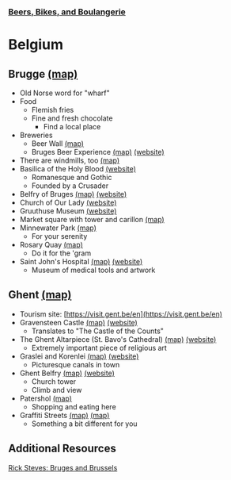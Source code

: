 ### [Beers, Bikes, and Boulangerie](../Overview.html)

# Belgium

## Brugge [(map)](https://www.google.com/maps/place/Bruges,+Belgium/@51.2609144,3.0820263,11z/data=!3m1!4b1!4m5!3m4!1s0x47c350d0c11e420d:0x1aa2f35ac8834df7!8m2!3d51.2091418!4d3.2248306)
- Old Norse word for "wharf"
- Food
	- Flemish fries
	- Fine and fresh chocolate
		- Find a local place
- Breweries
	- Beer Wall [(map)](https://www.google.com/maps/place/The+Beer+Wall/@51.2073158,3.2248894,17z/data=!3m1!4b1!4m6!3m5!1s0x47c35181a07dcea5:0xc295cd5debb94c6c!8m2!3d51.2073125!4d3.2270781!16s%2Fg%2F11s97544hp)
	- Bruges Beer Experience [(map)](https://www.google.com/maps/place/Bruges+Beer+Experience/@51.2085486,3.2232439,17z/data=!3m1!4b1!4m6!3m5!1s0x47c350cff7183a7d:0xb77a091a3606c081!8m2!3d51.2085453!4d3.2254326!16s%2Fg%2F11b6gq4fx7) [(website)](https://mybeerexperience.com/en)
- There are windmills, too [(map)](https://www.google.com/maps/search/windmolen/@51.2151472,3.2375266,15.82z)
- Basilica of the Holy Blood [(website)](https://www.holyblood.com/homepage-of-the-basilica-of-the-holy-blood)
	- Romanesque and Gothic
	- Founded by a Crusader
- Belfry of Bruges [(map)](https://www.google.com/maps/place/Belfry+of+Bruges/@51.2085486,3.2232439,17z/data=!4m6!3m5!1s0x47c350daa9690e8b:0x69546ff963bd8158!8m2!3d51.2081466!4d3.2248011!16zL20vMGRyamQy) [(website)](https://www.museabrugge.be/en/visit-our-museums/our-museums-and-monuments/belfort)
- Church of Our Lady [(website)](https://www.museabrugge.be/en)
- Gruuthuse Museum [(website)](https://www.museabrugge.be/en)
- Market square with tower and carillon [(map)](https://www.google.com/maps/place/Market+Square/@51.2082226,3.2243608,17.03z/data=!4m6!3m5!1s0x47c35118e1fb130d:0xe4f4afc3dee0cc4!8m2!3d51.2086881!4d3.2244082!16s%2Fg%2F11rj6knz8z)
- Minnewater Park [(map)](https://www.google.com/maps/place/Minnewaterpark/@51.2001164,3.2272819,17z/data=!4m6!3m5!1s0x47c350c2c1153d0d:0x7e87b472ada44cab!8m2!3d51.1995291!4d3.225273!16s%2Fg%2F122qmjmh)
	- For your serenity
- Rosary Quay [(map)](https://www.google.com/maps/place/Rosary+Quay/@51.2075279,3.2283482,18.21z/data=!4m6!3m5!1s0x47c35188c07d35ab:0xa6b9003ff69ffe0d!8m2!3d51.2074026!4d3.2278066!16s%2Fg%2F11h2n64pl3)
	- Do it for the 'gram
- Saint John's Hospital [(map)](https://www.google.com/maps/place/Saint+John%E2%80%99s+Hospital/@51.2041017,3.2220432,17z/data=!3m1!4b1!4m6!3m5!1s0x47c350db3bd33d61:0xd0feb95d4036c6e7!8m2!3d51.2040984!4d3.2242319!16s%2Fm%2F0j3gj34) [(website)](https://www.museabrugge.be/en/visit-our-museums/our-museums-and-monuments/sint-janshospitaal)
	- Museum of medical tools and artwork

## Ghent [(map)](https://www.google.com/maps/place/Ghent,+Belgium/@51.0843473,3.5744801,44749m/data=!3m2!1e3!4b1!4m5!3m4!1s0x47c370e1339443ad:0x40099ab2f4d5140!8m2!3d51.0500143!4d3.7303305)
- Tourism site: [https://visit.gent.be/en](https://visit.gent.be/en)
- Gravensteen Castle [(map)](https://www.google.com/maps/place/Gravensteen/@51.055044,3.7033368,7915m/data=!3m1!1e3!4m5!3m4!1s0x47c3714094eeb071:0x2dff56bd1f6adbbe!8m2!3d51.0575292!4d3.7207367) [(website)](https://historischehuizen.stad.gent/en/castle-counts)
	- Translates to "The Castle of the Counts"
- The Ghent Altarpiece (St. Bavo's Cathedral) [(map)](https://www.google.com/maps/place/Saint+Bavo's+Cathedral/@51.0543571,3.7264502,2800m/data=!3m1!1e3!4m13!1m7!3m6!1s0x47c37138c3671e01:0xf6970a704f89f596!2sPatershol,+9000+Ghent,+Belgium!3b1!8m2!3d51.05944!4d3.72295!3m4!1s0x47c371461b74e71b:0x94b399b9e5214552!8m2!3d51.052974!4d3.7270591) [(website)](https://visit.gent.be/en/see-do/ghent-altarpiece-supreme-divine-art)
	- Extremely important piece of religious art
- Graslei and Korenlei [(map)](https://www.google.com/maps/place/Graslei,+9000+Gent,+Belgium/@51.0550243,3.7203027,350m/data=!3m1!1e3!4m5!3m4!1s0x47c371412b7a2a5f:0x5435a3ad04a37e60!8m2!3d51.05471!4d3.72076) [(website)](https://visit.gent.be/en/see-do/history-graslei-and-korenlei)
	- Picturesque canals in town
- Ghent Belfry [(map)](https://www.google.com/maps/place/Het+Belfort+van+Gent/@51.0539943,3.728995,3956m/data=!3m1!1e3!4m5!3m4!1s0x0:0x9d691697e4fc905b!8m2!3d51.0536348!4d3.7249127) [(website)](https://visit.gent.be/en/see-do/ghent-belfry-world-heritage)
	- Church tower
	- Climb and view
- Patershol [(map)](https://www.google.com/maps/place/Patershol,+9000+Ghent,+Belgium/@51.0569415,3.7307331,2803m/data=!3m1!1e3!4m13!1m7!3m6!1s0x47c37138c3671e01:0xf6970a704f89f596!2sPatershol,+9000+Ghent,+Belgium!3b1!8m2!3d51.05944!4d3.72295!3m4!1s0x47c37138c3671e01:0xf6970a704f89f596!8m2!3d51.05944!4d3.72295)
	- Shopping and eating here
- Graffiti Streets [(map)](https://www.google.com/maps/place/Graffiti+Street/@51.0551025,3.7249254,406m/data=!3m1!1e3!4m5!3m4!1s0x0:0xc328c845c3aff05c!8m2!3d51.0554872!4d3.7246336) [(map)](https://www.google.com/maps/place/Ghent+Graffiti+Alley/@51.0479753,3.7330428,700m/data=!3m2!1e3!4b1!4m5!3m4!1s0x0:0xf45aafdc527b1a49!8m2!3d51.0479719!4d3.7352315)
	- Something a bit different for you

## Additional Resources
[Rick Steves: Bruges and Brussels](https://www.youtube.com/watch?v=gZuI-dR9pfU)
